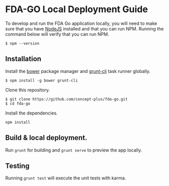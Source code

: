 # FDA-GO Local Deployment Guide
To develop and run the FDA Go application locally, you will need to make sure that you have [NodeJS](https://nodejs.org/) installed and that you can run NPM. Running the command below will verify that you can run NPM.

```
$ npm --version
```

## Installation

Install the [bower](http://bower.io) package manager and [grunt-cli](http://gruntjs.com/getting-started) task runner globally.

```
$ npm install -g bower grunt-cli
```
Clone this repository.
```
$ git clone https://github.com/concept-plus/fda-go.git
$ cd fda-go
```
Install the dependencies.

```
npm install
```

## Build & local deployment.

Run `grunt` for building and `grunt serve` to preview the app locally.

## Testing

Running `grunt test` will execute the unit tests with karma.
